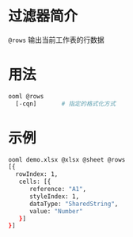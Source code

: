 # 过滤器简介

`@rows` 输出当前工作表的行数据

# 用法

```bash
ooml @rows
  [-cqn]       # 指定的格式化方式  
```

# 示例

```bash
ooml demo.xlsx @xlsx @sheet @rows
[{
  rowIndex: 1,
   cells: [{
      reference: "A1",
      styleIndex: 1,
      dataType: "SharedString",
      value: "Number"
   }]
}]
```